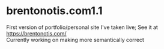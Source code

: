 # brentonotis.com1.1
First version of portfolio/personal site I've taken live; See it at https://brentonotis.com/ <br>
Currently working on making more semantically correct
